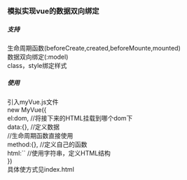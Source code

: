 ### 模拟实现vue的数据双向绑定
##### 支持
  生命周期函数(beforeCreate,created,beforeMounte,mounted)<br/>
  数据双向绑定(:model)<br/>
  class，style绑定样式<br/>
##### 使用
  引入myVue.js文件<br/>
  new MyVue({<br/>
    el:dom, //将接下来的HTML挂载到哪个dom下<br/>
    data:{}, //定义数据<br/>
    //生命周期函数直接使用<br/>
    method:{}, //定义自己的函数<br/>
    html:`` //使用字符串，定义HTML结构<br/>
  })<br/>
  具体使方式见index.html<br/>

